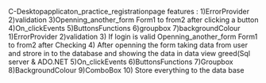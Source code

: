 C-Desktopapplicaton_practice_registrationpage
features : 1)ErrorProvider 
           2)validation
           3)Openning_another_form Form1 to from2 after clicking a button
           4)On_clickEvents
           5)ButtonsFunctions
           6)groupbox
           7)backgroundColour
1)ErrorProvider 2)validation 3) If login is valid Openning_another_form Form1 to from2 after Checking 4) After openning the form taking data from user and strore in to the database and showing the data in data view greed(Sql server & ADO.NET 5)On_clickEvents 6)ButtonsFunctions 7)Groupbox 8)BackgroundColour 9)ComboBox 10) Store everything to the data base

